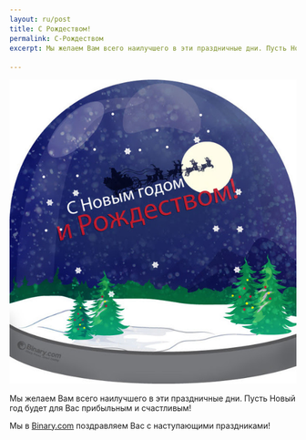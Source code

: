 ```yaml
---
layout: ru/post
title: С Рождеством! 
permalink: С-Рождеством
excerpt: Мы желаем Вам всего наилучшего в эти праздничные дни. Пусть Новый год будет для Вас прибыльным и счастливым!

---
```


![](/post_images/9773508_orig.jpg)

Мы желаем Вам всего наилучшего в эти праздничные дни. Пусть Новый год будет для Вас прибыльным и счастливым!

Мы в [Binary.com](http://blog.binary.com/) поздравляем Вас с наступающими праздниками!